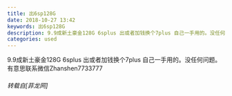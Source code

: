 ```yaml
---
title: 出6sp128G
date: 2018-10-27 13:42
keywords: 出6sp128G
description: 9.9成新土豪金128G 6splus 出或者加钱换个7plus 自己一手用的。没任何问题。有意思联系微信Zhanshen7733777
categories: used
---
```

<td class="t_f" id="postmessage_2174651">

9.9成新土豪金128G 6splus 出或者加钱换个7plus 自己一手用的。没任何问题。有意思联系微信Zhanshen7733777</td>
###### 转载自[菲龙网]